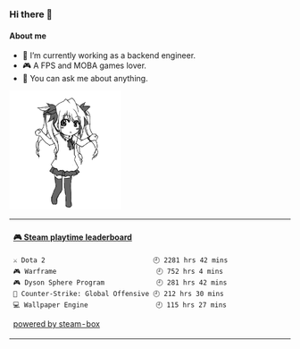 ### Hi there 👋

#### About me
- 🤔 I’m currently working as a backend engineer.
- 🎮 A FPS and MOBA games lover.
- 💬 You can ask me about anything.

<img src="./dance.gif" width="200">

<table>
<tr>
<td valign="top" width="50%">

<!-- steam-box start -->
#### <a href="https://gist.github.com/6e7ccf4346147a72f0da789476bb5031" target="_blank">🎮 Steam playtime leaderboard</a>
```text
⚔️ Dota 2                           🕘 2281 hrs 42 mins
🎮 Warframe                         🕘 752 hrs 4 mins
🎮 Dyson Sphere Program             🕘 281 hrs 42 mins
🔫 Counter-Strike: Global Offensive 🕘 212 hrs 30 mins
💻 Wallpaper Engine                 🕘 115 hrs 27 mins
```
<!-- Powered by https://github.com/YouEclipse/steam-box . -->
<!-- steam-box end -->

[powered by steam-box](https://github.com/YouEclipse/steam-box)
</td>
</tr>
</table>

<!--
**First-frost/First-frost** is a ✨ _special_ ✨ repository because its `README.md` (this file) appears on your GitHub profile.

Here are some ideas to get you started:

- 🔭 I’m currently working on ...
- 🌱 I’m currently learning ...
- 👯 I’m looking to collaborate on ...
- 💬 Ask me about ...
- 📫 How to reach me: ...
- 😄 Pronouns: ...
- ⚡ Fun fact: ...
-->
